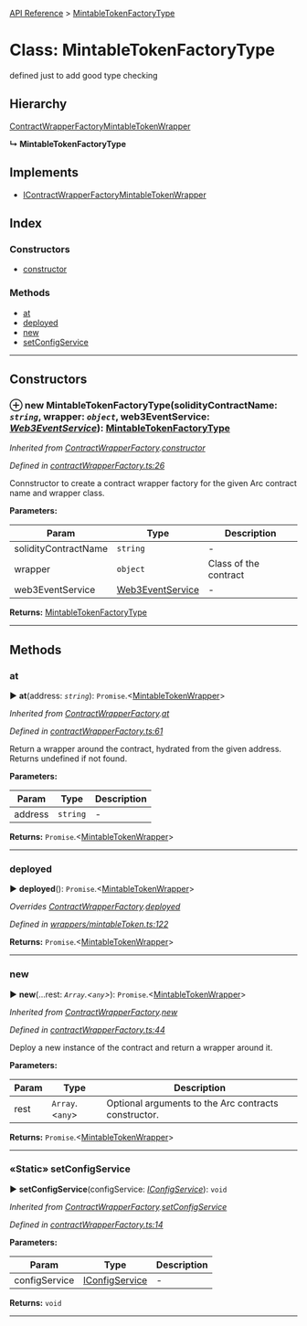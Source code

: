 [API Reference](../README.md) > [MintableTokenFactoryType](../classes/MintableTokenFactoryType.md)



# Class: MintableTokenFactoryType


defined just to add good type checking

## Hierarchy


 [ContractWrapperFactory](ContractWrapperFactory.md)[MintableTokenWrapper](MintableTokenWrapper.md)

**↳ MintableTokenFactoryType**







## Implements

* [IContractWrapperFactory](../interfaces/IContractWrapperFactory.md)[MintableTokenWrapper](MintableTokenWrapper.md)

## Index

### Constructors

* [constructor](MintableTokenFactoryType.md#constructor)


### Methods

* [at](MintableTokenFactoryType.md#at)
* [deployed](MintableTokenFactoryType.md#deployed)
* [new](MintableTokenFactoryType.md#new)
* [setConfigService](MintableTokenFactoryType.md#setConfigService)



---
## Constructors
<a id="constructor"></a>


### ⊕ **new MintableTokenFactoryType**(solidityContractName: *`string`*, wrapper: *`object`*, web3EventService: *[Web3EventService](Web3EventService.md)*): [MintableTokenFactoryType](MintableTokenFactoryType.md)


*Inherited from [ContractWrapperFactory](ContractWrapperFactory.md).[constructor](ContractWrapperFactory.md#constructor)*

*Defined in [contractWrapperFactory.ts:26](https://github.com/daostack/arc.js/blob/f343aa24/lib/contractWrapperFactory.ts#L26)*



Connstructor to create a contract wrapper factory for the given Arc contract name and wrapper class.


**Parameters:**

| Param | Type | Description |
| ------ | ------ | ------ |
| solidityContractName | `string`   |  - |
| wrapper | `object`   |  Class of the contract |
| web3EventService | [Web3EventService](Web3EventService.md)   |  - |





**Returns:** [MintableTokenFactoryType](MintableTokenFactoryType.md)

---


## Methods
<a id="at"></a>

###  at

► **at**(address: *`string`*): `Promise`.<[MintableTokenWrapper](MintableTokenWrapper.md)>



*Inherited from [ContractWrapperFactory](ContractWrapperFactory.md).[at](ContractWrapperFactory.md#at)*

*Defined in [contractWrapperFactory.ts:61](https://github.com/daostack/arc.js/blob/f343aa24/lib/contractWrapperFactory.ts#L61)*



Return a wrapper around the contract, hydrated from the given address. Returns undefined if not found.


**Parameters:**

| Param | Type | Description |
| ------ | ------ | ------ |
| address | `string`   |  - |





**Returns:** `Promise`.<[MintableTokenWrapper](MintableTokenWrapper.md)>





___

<a id="deployed"></a>

###  deployed

► **deployed**(): `Promise`.<[MintableTokenWrapper](MintableTokenWrapper.md)>



*Overrides [ContractWrapperFactory](ContractWrapperFactory.md).[deployed](ContractWrapperFactory.md#deployed)*

*Defined in [wrappers/mintableToken.ts:122](https://github.com/daostack/arc.js/blob/f343aa24/lib/wrappers/mintableToken.ts#L122)*





**Returns:** `Promise`.<[MintableTokenWrapper](MintableTokenWrapper.md)>





___

<a id="new"></a>

###  new

► **new**(...rest: *`Array`.<`any`>*): `Promise`.<[MintableTokenWrapper](MintableTokenWrapper.md)>



*Inherited from [ContractWrapperFactory](ContractWrapperFactory.md).[new](ContractWrapperFactory.md#new)*

*Defined in [contractWrapperFactory.ts:44](https://github.com/daostack/arc.js/blob/f343aa24/lib/contractWrapperFactory.ts#L44)*



Deploy a new instance of the contract and return a wrapper around it.


**Parameters:**

| Param | Type | Description |
| ------ | ------ | ------ |
| rest | `Array`.<`any`>   |  Optional arguments to the Arc contracts constructor. |





**Returns:** `Promise`.<[MintableTokenWrapper](MintableTokenWrapper.md)>





___

<a id="setConfigService"></a>

### «Static» setConfigService

► **setConfigService**(configService: *[IConfigService](../interfaces/IConfigService.md)*): `void`



*Inherited from [ContractWrapperFactory](ContractWrapperFactory.md).[setConfigService](ContractWrapperFactory.md#setConfigService)*

*Defined in [contractWrapperFactory.ts:14](https://github.com/daostack/arc.js/blob/f343aa24/lib/contractWrapperFactory.ts#L14)*



**Parameters:**

| Param | Type | Description |
| ------ | ------ | ------ |
| configService | [IConfigService](../interfaces/IConfigService.md)   |  - |





**Returns:** `void`





___


